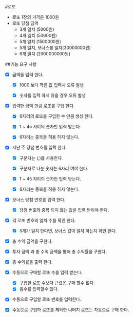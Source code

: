 #로또

- 로또 1장의 가격은 1000원
- 로또 당첨 금액
    - 3개 일치 (5000원)
    - 4개 일치 (50000원)
    - 5개 일치 (1500000원)
    - 5개 일치, 보너스볼 일치(30000000원)
    - 6개 일치 (2000000000원)

##기능 요구 사항

- [x] 금액을 입력 한다.
    - [x] 1000 보다 작은 값 입력시 오류 발생
    - [x] 숫자를 입력 하지 않을 경우 오류 발생


- [x] 입력한 금액 만큼 로또를 구입 한다.
    - [x] 6자리의 로또를 구입한 수 만큼 생성 한다.
    - [x] 1 ~ 45 사이의 숫자만 입력 받는다.
    - [x] 6자리는 중복을 허용 하지 않는다.
    

- [x] 지난 주 당첨 번호를 입력 한다.
    - [x] 구분자는 (,)를 사용한다.
    - [x] 구분자로 나눈 숫자는 6자리 여야 한다.
    - [x] 1 ~ 45 자리의 숫자만 입력 받는다.
    - [x] 6자리는 중복을 허용 하지 않는다.


- [x] 보너스 당첨 번호를 입력 한다.
    - [x] 당첨 번호와 중복 되지 않는 값을 입력 받아야 한다.
    

- [x] 각 로또 번호의 일치 수를 확인 한다.
    - [x] 5개가 일치 한다면, 보너스 값이 일치 하는지 확인 한다.
  

- [x] 총 수익 금액을 구한다.
- [x] 투자 금액 과 총 수익 금액을 통해 총 수익률을 구한다.
- [x] 총 수익률을 출력 한다.

- [x] 수동으로 구매할 로또 수를 입력 받는다.
    - [x] 구입한 로또 수보다 큰값은 구매 할수 없다.
    - [x] 음수를 입력할수 없다.
- [x] 수동으로 구입할 로또 번호를 입력한다.
- [x] 수동으로 구입하 로또를 제외한 나머지 로또는 자동으로 구매 한다.
